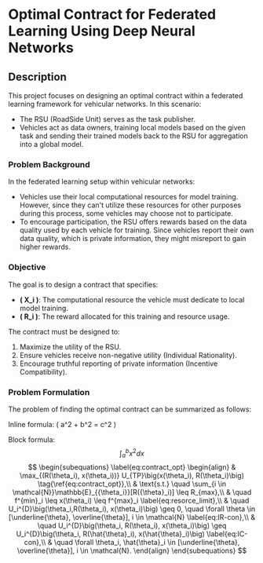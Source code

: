 # Optimal Contract for Federated Learning Using Deep Neural Networks

## Description

This project focuses on designing an optimal contract within a federated learning framework for vehicular networks. In this scenario:

- The RSU (RoadSide Unit) serves as the task publisher.
- Vehicles act as data owners, training local models based on the given task and sending their trained models back to the RSU for aggregation into a global model.

### Problem Background

In the federated learning setup within vehicular networks:

- Vehicles use their local computational resources for model training. However, since they can't utilize these resources for other purposes during this process, some vehicles may choose not to participate.
- To encourage participation, the RSU offers rewards based on the data quality used by each vehicle for training. Since vehicles report their own data quality, which is private information, they might misreport to gain higher rewards.

### Objective

The goal is to design a contract that specifies:

- **\( X_i \)**: The computational resource the vehicle must dedicate to local model training.
- **\( R_i \)**: The reward allocated for this training and resource usage.

The contract must be designed to:

1. Maximize the utility of the RSU.
2. Ensure vehicles receive non-negative utility (Individual Rationality).
3. Encourage truthful reporting of private information (Incentive Compatibility).

### Problem Formulation
The problem of finding the optimal contract can be summarized as follows:
<script type="text/javascript" async
  src="https://cdn.jsdelivr.net/npm/mathjax@3/es5/tex-mml-chtml.js">
</script>

Inline formula: \( a^2 + b^2 = c^2 \)

Block formula:
$$
\int_{a}^{b} x^2 dx
$$
$$
\begin{subequations} 
\label{eq:contract_opt} 
\begin{align} 
& \max_{(R(\theta_i), x(\theta_i))} U_{TP}\big(x(\theta_i), R(\theta_i)\big) \tag{\ref{eq:contract_opt}},\\
& \text{s.t.} \quad \sum_{i \in \mathcal{N}}\mathbb{E}_{{\theta_i}}[R({\theta}_i)] \leq R_{max},\\
& \quad f^{min}_i \leq x(\theta_i) \leq f^{max}_i \label{eq:resorce_limit},\\
& \quad U_i^{D}\big(\theta_i,R(\theta_i), x(\theta_i)\big) \geq 0, \quad \forall \theta \in [\underline{\theta}, \overline{\theta}], i \in \mathcal{N} \label{eq:IR-con},\\  
& \quad U_i^{D}\big(\theta_i, R(\theta_i), x(\theta_i)\big) \geq U_i^{D}\big(\theta_i, R(\hat{\theta}_i), x(\hat{\theta}_i)\big) \label{eq:IC-con},\\
& \quad \forall \theta_i, \hat{\theta}_i \in [\underline{\theta}, \overline{\theta}], i \in \mathcal{N}.
\end{align}
\end{subequations}
$$

